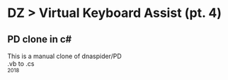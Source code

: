 # DZ > Virtual Keyboard Assist (pt. 4)
## PD clone in c# 
This is a manual clone of dnaspider/PD 
<br/>.vb to .cs
<br/><sub>2018</sub>
